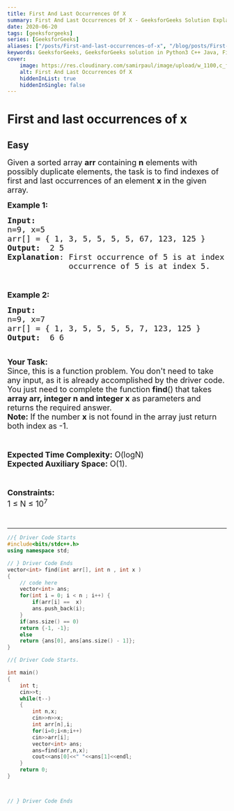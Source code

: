 ```yaml
---
title: First And Last Occurrences Of X
summary: First And Last Occurrences Of X - GeeksforGeeks Solution Explained
date: 2020-06-20
tags: [geeksforgeeks]
series: [GeeksforGeeks]
aliases: ["/posts/First-and-last-occurrences-of-x", "/blog/posts/First-and-last-occurrences-of-x", "/First-and-last-occurrences-of-x", "/blog/First-and-last-occurrences-of-x",]
keywords: GeeksforGeeks, GeeksforGeeks solution in Python3 C++ Java, First And Last Occurrences Of X solution
cover:
    image: https://res.cloudinary.com/samirpaul/image/upload/w_1100,c_fit,co_rgb:FFFFFF,l_text:Arial_70_bold:First And Last Occurrences Of X - Solution Explained/problem-solving.webp
    alt: First And Last Occurrences Of X
    hiddenInList: true
    hiddenInSingle: false
---
```



# First and last occurrences of x
## Easy
<div class="problems_problem_content__Xm_eO"><p><span style="font-size:18px">Given a sorted array <strong>arr</strong> containing <strong>n</strong> elements with possibly duplicate elements, the task is to find indexes of first and last occurrences of an element <strong>x</strong> in the given array.</span></p>

<p><span style="font-size:18px"><strong>Example 1:</strong></span></p>

<pre><span style="font-size:18px"><strong>Input:</strong>
n=9, x=5
arr[] = { 1, 3, 5, 5, 5, 5, 67, 123, 125 }
<strong>Output:</strong>  2 5
<strong>Explanation</strong>: First occurrence of 5 is at index 2 and last
&nbsp;            occurrence of 5 is at index 5. 
</span></pre>

<p>&nbsp;</p>

<p><span style="font-size:18px"><strong>Example 2:</strong></span></p>

<pre><span style="font-size:18px"><strong>Input:
</strong>n=9, x=7
arr[] = { 1, 3, 5, 5, 5, 5, 7, 123, 125 }
<strong>Output:</strong>  6 6 

</span></pre>

<p><span style="font-size:18px"><strong>Your Task:</strong><br>
Since, this is a function problem. You don't need to take any input, as it is already accomplished by the driver code. You just need to complete the function <strong>find</strong>() that takes <strong>array arr, integer n and integer x</strong> as parameters and returns the required answer.<br>
<strong>Note:</strong> If the number <strong>x</strong> is not found in the array just return both index as -1.</span></p>

<p>&nbsp;</p>

<p><span style="font-size:18px"><strong>Expected Time Complexity:</strong> O(logN)<br>
<strong>Expected Auxiliary Space:</strong> O(1).</span></p>

<p>&nbsp;</p>

<p><span style="font-size:18px"><strong>Constraints:</strong><br>
1 ≤ N ≤ 10<sup>7</sup></span></p>

<p>&nbsp;</p>
</div>

---




```cpp
//{ Driver Code Starts
#include<bits/stdc++.h>
using namespace std;

// } Driver Code Ends
vector<int> find(int arr[], int n , int x )
{
    // code here
    vector<int> ans;
    for(int i = 0; i < n ; i++) {
        if(arr[i] ==  x) 
        ans.push_back(i);
    }
    if(ans.size() == 0) 
    return {-1, -1};
    else 
    return {ans[0], ans[ans.size() - 1]};
}

//{ Driver Code Starts.

int main()
{
    int t;
    cin>>t;
    while(t--)
    {
        int n,x;
        cin>>n>>x;
        int arr[n],i;
        for(i=0;i<n;i++)
        cin>>arr[i];
        vector<int> ans;
        ans=find(arr,n,x);
        cout<<ans[0]<<" "<<ans[1]<<endl;
    }
    return 0;
}



// } Driver Code Ends
```
